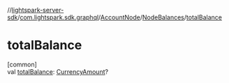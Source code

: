 //[lightspark-server-sdk](../../../../index.md)/[com.lightspark.sdk.graphql](../../index.md)/[AccountNode](../index.md)/[NodeBalances](index.md)/[totalBalance](total-balance.md)

# totalBalance

[common]\
val [totalBalance](total-balance.md): [CurrencyAmount](../../../com.lightspark.sdk.model/-currency-amount/index.md)?
